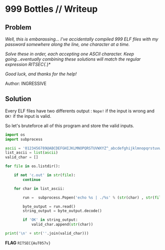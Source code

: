 # 999 Bottles // Writeup

## Problem

*Well, this is embarassing... I've accidentally compiled 999 ELF files with my password somewhere along the line, one character at a time.*

*Solve these in order, each accepting one ASCII character. Keep going...eventually combining these solutions will match the regular expression RITSEC{.*}*

*Good luck, and thanks for the help!*

Author: INGRESSIVE

## Solution

Every ELF files have two differents output : `Nope!` if the input is wrong and `OK!` if the input is valid.

So let's bruteforce all of this program and store the valid inputs.

```python
import os
import subprocess

ascii = '0123456789@ABCDEFGHIJKLMNOPQRSTUVWXYZ^_abcdefghijklmnopqrstuvwxyz{}'
list_ascii = list(ascii)
valid_char = []

for file in os.listdir():

    if not 'c.out' in str(file):
        continue

    for char in list_ascii:

        run =  subprocess.Popen('echo %s | ./%s' % (str(char) , str(file)), shell=True, stdout=subprocess.PIPE).stdout

        byte_output = run.read()
        string_output = byte_output.decode()

        if 'OK' in string_output:
            valid_char.append(str(char))

print('\n' + str(''.join(valid_char)))
```

**FLAG** `RITSEC{AuT057v}`

